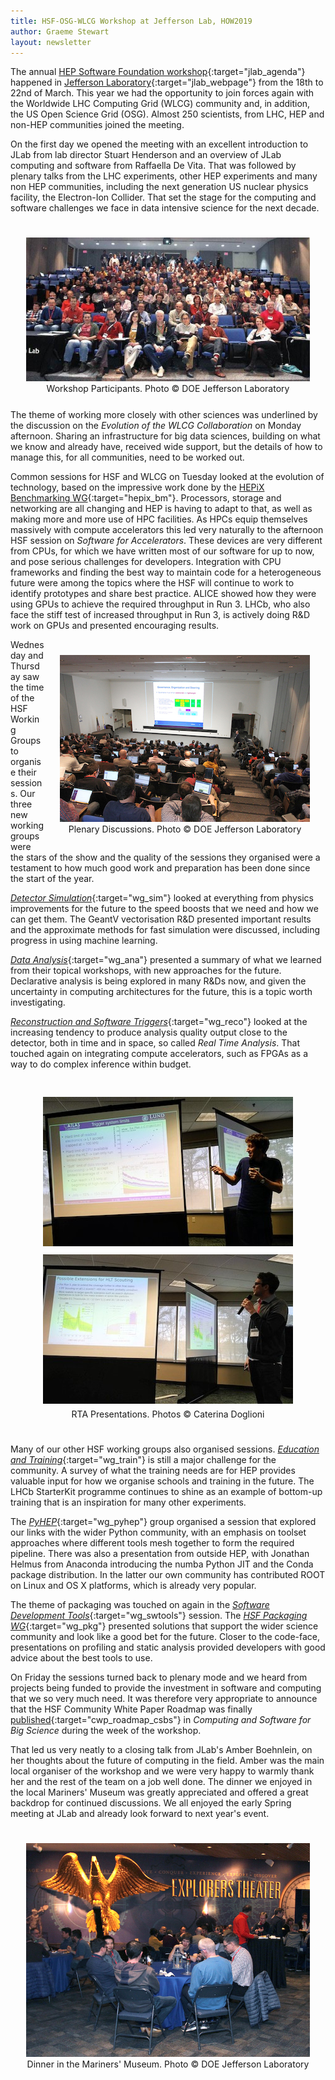 ```yaml
---
title: HSF-OSG-WLCG Workshop at Jefferson Lab, HOW2019
author: Graeme Stewart
layout: newsletter
---
```


The annual [HEP Software Foundation
workshop](https://indico.cern.ch/event/759388/){:target="jlab_agenda"} happened
in [Jefferson Laboratory](https://www.jlab.org){:target="jlab_webpage"} from the
18th to 22nd of March. This year we had the opportunity to join forces again
with the Worldwide LHC Computing Grid (WLCG) community and, in addition, the US
Open Science Grid (OSG). Almost 250 scientists, from LHC, HEP and non-HEP
communities joined the meeting.

On the first day we opened the meeting with an excellent introduction to JLab
from lab director Stuart Henderson and an overview of JLab computing and
software from Raffaella De Vita. That was followed by plenary talks from the LHC
experiments, other HEP experiments and many non HEP communities, including the
next generation US nuclear physics facility, the Electron-Ion Collider. That
set the stage for the computing and software challenges we face in data
intensive science for the next decade.

<div style="text-align:center; padding:25px; float:left">
<img src ="/images/workshops/jlab-group.jpg" alt="JLab Workshop Group Photo" />
<br>Workshop Participants. Photo &copy; DOE Jefferson Laboratory
</div>

The theme of working more closely with other sciences was underlined by the
discussion on the *Evolution of the WLCG Collaboration* on Monday afternoon.
Sharing an infrastructure for big data sciences, building on what we know and
already have, received wide support, but the details of how to manage this, for
all communities, need to be worked out.

Common sessions for HSF and WLCG on Tuesday looked at the evolution of
technology, based on the impressive work done by the [HEPiX Benchmarking
WG](http://w3.hepix.org/benchmarking.html){:target="hepix_bm"}. Processors,
storage and networking are all changing and HEP is having to adapt to that, as
well as making more and more use of HPC facilities. As HPCs equip themselves
massively with compute accelerators this led very naturally to the afternoon HSF
session on *Software for Accelerators*. These devices are very different from
CPUs, for which we have written most of our software for up to now, and pose
serious challenges for developers. Integration with CPU frameworks and finding
the best way to maintain code for a heterogeneous future were among the topics
where the HSF will continue to work to identify prototypes and share best
practice. ALICE showed how they were using GPUs to achieve the required
throughput in Run 3. LHCb, who also face the stiff test of increased throughput
in Run 3, is actively doing R&D work on GPUs and presented encouraging results.

<div style="text-align:center; padding:25px; float:right">
<img src ="/images/workshops/jlab-plenary1.jpg" alt="JLab Workshop Group Photo" />
<br>Plenary Discussions. Photo &copy; DOE Jefferson Laboratory
</div>

Wednesday and Thursday saw the time of the HSF Working Groups to organise
their sessions. Our three new working groups were the stars of the show and
the quality of the sessions they organised were a testament to how much
good work and preparation has been done since the start of the year.

[*Detector Simulation*](/workinggroups/detsim.html){:target="wg_sim"} looked at
everything from physics improvements for the future to the speed boosts that we
need and how we can get them. The GeantV vectorisation R&D presented important
results and the approximate methods for fast simulation were discussed,
including progress in using machine learning.

[*Data Analysis*](/workinggroups/dataanalysis.html){:target="wg_ana"} presented
a summary of what we learned from their topical workshops, with new approaches
for the future. Declarative analysis is being explored in many R&Ds now, and
given the uncertainty in computing architectures for the future, this is a topic
worth investigating.

[*Reconstruction and Software
Triggers*](/workinggroups/recotrigger.html){:target="wg_reco"} looked at the
increasing tendency to produce analysis quality output close to the detector,
both in time and in space, so called *Real Time Analysis*. That touched again on
integrating compute accelerators, such as FPGAs as a way to do complex inference
within budget.

<div style="text-align:center; padding:25px">
<img src ="/images/workshops/jlab-RTA-1.jpg" style="padding:5px;" alt="JLab Real Time Analysis Talk ATLAS" />
<img src ="/images/workshops/jlab-RTA-2.jpg" style="padding:5px;" alt="JLab Real Time Analysis Talk CMS" />
<br>RTA Presentations. Photos &copy; Caterina Doglioni
</div>

Many of our other HSF working groups also organised sessions. [*Education and
Training*](/workinggroups/training.html){:target="wg_train"} is still a major
challenge for the community. A survey of what the training needs are for HEP
provides valuable input for how we organise schools and training in the future.
The LHCb StarterKit programme continues to shine as an example of bottom-up
training that is an inspiration for many other experiments.

The [*PyHEP*](/workinggroups/pyhep.html){:target="wg_pyhep"} group organised a
session that explored our links with the wider Python community, with an
emphasis on toolset approaches where different tools mesh together to form the
required pipeline. There was also a presentation from outside HEP, with Jonathan
Helmus from Anaconda introducing the numba Python JIT and the Conda package
distribution. In the latter our own community has contributed ROOT on Linux and
OS X platforms, which is already very popular.

The theme of packaging was touched on again in the [*Software Development
Tools*](/workinggroups/softwaredevelopertools.html){:target="wg_swtools"}
session. The [*HSF Packaging
WG*](https://hepsoftwarefoundation.org/workinggroups/packaging.html){:target="wg_pkg"}
presented solutions that support the wider science community and look like a
good bet for the future. Closer to the code-face, presentations on profiling and
static analysis provided developers with good advice about the best tools to
use.

On Friday the sessions turned back to plenary mode and we heard from projects
being funded to provide the investment in software and computing that we so very
much need. It was therefore very appropriate to announce that the HSF Community
White Paper Roadmap was finally
[published](https://doi.org/10.1007/s41781-018-0018-8){:target="cwp_roadmap_csbs"}
in *Computing and Software for Big Science* during the week of the workshop.

That led us very neatly to a closing talk from JLab's Amber Boehnlein, on
her thoughts about the future of computing in the field. Amber was the main
local organiser of the workshop and we were very happy to warmly thank
her and the rest of the team on a job well done. The dinner we enjoyed in the
local Mariners' Museum was greatly appreciated and offered a great backdrop
for continued discussions. We all enjoyed the early
Spring meeting at JLab and already look forward to next year's event.

<div style="text-align:center; padding:25px">
<img src ="/images/workshops/jlab-dinner.jpg" alt="JLab Workshop Dinner" />
<br>Dinner in the Mariners' Museum. Photo &copy; DOE Jefferson Laboratory
</div>
